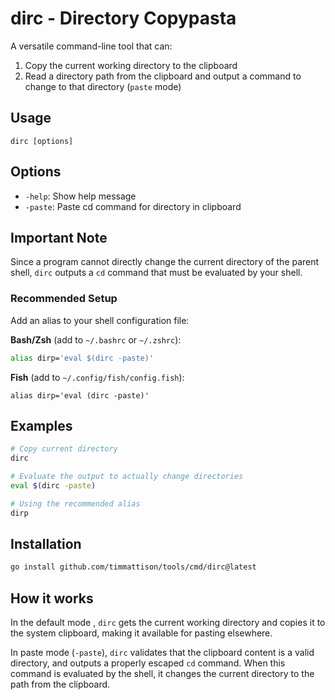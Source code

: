 # dirc - Directory Copypasta

A versatile command-line tool that can:
1. Copy the current working directory to the clipboard
2. Read a directory path from the clipboard and output a command to change to that directory (`paste` mode)

## Usage

```
dirc [options]
```

## Options

- `-help`: Show help message
- `-paste`: Paste cd command for directory in clipboard

## Important Note

Since a program cannot directly change the current directory of the parent shell, `dirc` outputs a `cd` command that must be evaluated by your shell.

### Recommended Setup

Add an alias to your shell configuration file:

**Bash/Zsh** (add to `~/.bashrc` or `~/.zshrc`):
```bash
alias dirp='eval $(dirc -paste)'
```

**Fish** (add to `~/.config/fish/config.fish`):
```fish
alias dirp='eval (dirc -paste)'
```

## Examples

```bash
# Copy current directory
dirc

# Evaluate the output to actually change directories
eval $(dirc -paste)

# Using the recommended alias
dirp
```

## Installation

```bash
go install github.com/timmattison/tools/cmd/dirc@latest
```

## How it works

In the default mode , `dirc` gets the current working directory and copies it to the system clipboard, making it available for pasting elsewhere.

In paste mode (`-paste`), `dirc` validates that the clipboard content is a valid directory, and outputs a properly escaped `cd` command. When this command is evaluated by the shell, it changes the current directory to the path from the clipboard.
